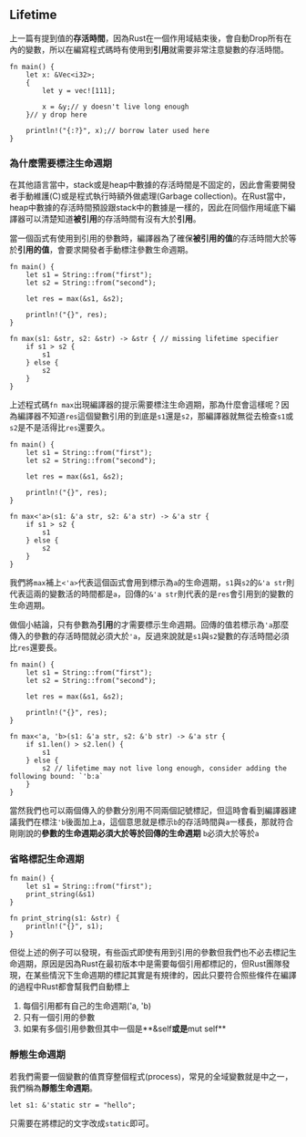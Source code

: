 ## Lifetime

上一篇有提到值的**存活時間**，因為Rust在一個作用域結束後，會自動Drop所有在內的變數，所以在編寫程式碼時有使用到**引用**就需要非常注意變數的存活時間。

```
fn main() {
    let x: &Vec<i32>;
    {
        let y = vec![111];

        x = &y;// y doesn't live long enough
    }// y drop here

    println!("{:?}", x);// borrow later used here
}
```

### 為什麼需要標注生命週期

在其他語言當中，stack或是heap中數據的存活時間是不固定的，因此會需要開發者手動維護(C)或是程式執行時額外做處理(Garbage collection)。在Rust當中，heap中數據的存活時間預設跟stack中的數據是一樣的，因此在同個作用域底下編譯器可以清楚知道**被引用**的存活時間有沒有大於**引用**。

當一個函式有使用到引用的參數時，編譯器為了確保**被引用的值**的存活時間大於等於**引用的值**，會要求開發者手動標注參數生命週期。


```
fn main() {
    let s1 = String::from("first");
    let s2 = String::from("second");

    let res = max(&s1, &s2);

    println!("{}", res);
}

fn max(s1: &str, s2: &str) -> &str { // missing lifetime specifier
    if s1 > s2 {
        s1
    } else {
        s2
    }
}
```

上述程式碼`fn max`出現編譯器的提示需要標注生命週期，那為什麼會這樣呢？因為編譯器不知道`res`這個變數引用的到底是`s1`還是`s2`，那編譯器就無從去檢查`s1`或`s2`是不是活得比`res`還要久。

```
fn main() {
    let s1 = String::from("first");
    let s2 = String::from("second");

    let res = max(&s1, &s2);

    println!("{}", res);
}

fn max<'a>(s1: &'a str, s2: &'a str) -> &'a str {
    if s1 > s2 {
        s1
    } else {
        s2
    }
}
```

我們將`max`補上`<'a>`代表這個函式會用到標示為`a`的生命週期，`s1`與`s2`的`&'a str`則代表這兩的變數活的時間都是`a`，回傳的`&'a str`則代表的是`res`會引用到的變數的生命週期。

做個小結論，只有參數為**引用**的才需要標示生命週期。回傳的值若標示為`'a`那麼傳入的參數的存活時間就必須大於`'a`，反過來說就是`s1`與`s2`變數的存活時間必須比`res`還要長。


```
fn main() {
    let s1 = String::from("first");
    let s2 = String::from("second");

    let res = max(&s1, &s2);

    println!("{}", res);
}

fn max<'a, 'b>(s1: &'a str, s2: &'b str) -> &'a str {
    if s1.len() > s2.len() {
        s1
    } else {
        s2 // lifetime may not live long enough, consider adding the following bound: `'b:a`
    }
}

```
當然我們也可以兩個傳入的參數分別用不同兩個記號標記，但這時會看到編譯器建議我們在標注`'b`後面加上a，這個意思就是標示`b`的存活時間與`a`一樣長，那就符合剛剛說的**參數的生命週期必須大於等於回傳的生命週期** `b`必須大於等於`a`


### 省略標記生命週期

```
fn main() {
    let s1 = String::from("first");
    print_string(&s1)
}

fn print_string(s1: &str) {
    println!("{}", s1);
}
```
但從上述的例子可以發現，有些函式即使有用到引用的參數但我們也不必去標記生命週期，原因是因為Rust在最初版本中是需要每個引用都標記的，但Rust團隊發現，在某些情況下生命週期的標記其實是有規律的，因此只要符合照些條件在編譯的過程中Rust都會幫我們自動標上

1. 每個引用都有自己的生命週期('a, 'b)
2. 只有一個引用的參數
3. 如果有多個引用參數但其中一個是**&self**或是**mut self**

### 靜態生命週期
若我們需要一個變數的值貫穿整個程式(process)，常見的全域變數就是中之一，我們稱為**靜態生命週期**。

`let s1: &'static str = "hello";`

只需要在將標記的文字改成`static`即可。
